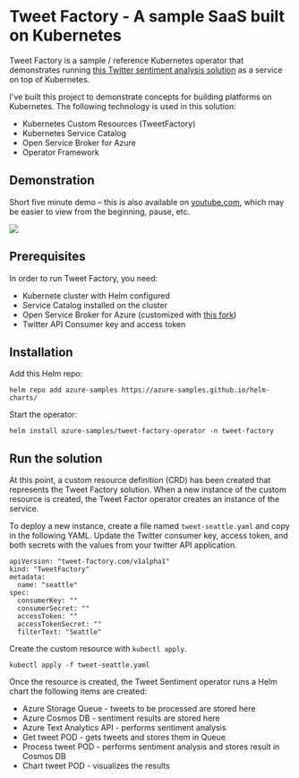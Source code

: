 # Tweet Factory - A sample SaaS built on Kubernetes

Tweet Factory is a sample / reference Kubernetes operator that demonstrates running [this Twitter sentiment analysis solution](https://github.com/neilpeterson/twitter-sentiment-for-kubernetes) as a service on top of Kubernetes.

I've built this project to demonstrate concepts for building platforms on Kubernetes. The following technology is used in this solution:

- Kubernetes Custom Resources (TweetFactory)
- Kubernetes Service Catalog
- Open Service Broker for Azure
- Operator Framework

## Demonstration

Short five minute demo – this is also available on [youtube.com](https://youtu.be/_WWMCsYPvBQ), which may be easier to view from the beginning, pause, etc.

![](images/tweet-factory.gif)

## Prerequisites

In order to run Tweet Factory, you need:

- Kubernete cluster with Helm configured
- Service Catalog installed on the cluster
- Open Service Broker for Azure (customized with [this fork](https://github.com/neilpeterson/open-service-broker-azure-samples/tree/master/osba-text-analytics))
- Twitter API Consumer key and access token

## Installation

Add this Helm repo:

```
helm repo add azure-samples https://azure-samples.github.io/helm-charts/
```

Start the operator:

```
helm install azure-samples/tweet-factory-operator -n tweet-factory
```

## Run the solution

At this point, a custom resource definition (CRD) has been created that represents the Tweet Factory solution. When a new instance of the custom resource is created, the Tweet Factor operator creates an instance of the service.

To deploy a new instance, create a file named `tweet-seattle.yaml` and copy in the following YAML. Update the Twitter consumer key, access token, and both secrets with the values from your twitter API application.

```
apiVersion: "tweet-factory.com/v1alpha1"
kind: "TweetFactory"
metadata:
  name: "seattle"
spec:
  consumerKey: ""
  consumerSecret: ""
  accessToken: ""
  accessTokenSecret: ""
  filterText: "Seattle"
```

Create the custom resource with `kubectl apply`.

```
kubectl apply -f tweet-seattle.yaml
```

Once the resource is created, the Tweet Sentiment operator runs a Helm chart the following items are created:

- Azure Storage Queue - tweets to be processed are stored here
- Azure Cosmos DB - sentiment results are stored here
- Azure Text Analytics API - performs sentiment analysis
- Get tweet POD - gets tweets and stores them in Queue
- Process tweet POD - performs sentiment analysis and stores result in Cosmos DB
- Chart tweet POD - visualizes the results